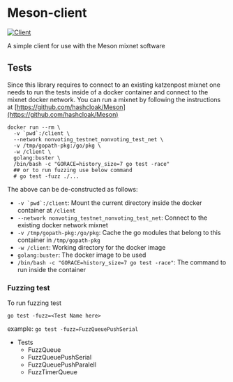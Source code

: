# Meson-client
[![Client](https://github.com/hashcloak/Meson/actions/workflows/client.yml/badge.svg)](https://github.com/hashcloak/Meson/actions/workflows/client.yml)

A simple client for use with the Meson mixnet software

## Tests

Since this library requires to connect to an existing katzenpost mixnet one needs to run the tests inside of a docker container and connect to the mixnet docker network. You can run a mixnet by following the instructions at [https://github.com/hashcloak/Meson](https://github.com/hashcloak/Meson)

```
docker run --rm \
  -v `pwd`:/client \
  --network nonvoting_testnet_nonvoting_test_net \
  -v /tmp/gopath-pkg:/go/pkg \
  -w /client \
  golang:buster \
  /bin/bash -c "GORACE=history_size=7 go test -race"
  ## or to run fuzzing use below command
  # go test -fuzz ./...
```

The above can be de-constructed as follows:
- ```-v `pwd`:/client```: Mount the current directory inside the docker container at `/client`
- `--network nonvoting_testnet_nonvoting_test_net`: Connect to the existing docker network mixnet
- `-v /tmp/gopath-pkg:/go/pkg`: Cache the go modules that belong to this container in `/tmp/gopath-pkg`
- `-w /client`: Working directory for the docker image
- `golang:buster`: The docker image to be used
-  `/bin/bash -c "GORACE=history_size=7 go test -race"`: The command to run inside the container


### Fuzzing test

To run fuzzing test
```
go test -fuzz=<Test Name here>
```

example: `go test -fuzz=FuzzQueuePushSerial`

- Tests
  - FuzzQueue
  - FuzzQueuePushSerial
  - FuzzQueuePushParalell
  - FuzzTimerQueue
